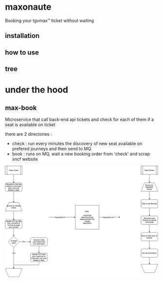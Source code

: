 # maxonaute
Booking your tgvmax™ ticket without waiting

## installation

## how to use

## tree

# under the hood

## max-book

Microservice that call back-end api tickets and check for each of them if a seat is available on ticket

there are 2 directories :
  - check : run every minutes the discovery of new seat available on prefered journeys and then send to MQ.
  - book : runs on MQ, wait a new booking order from 'check' and scrap sncf website

  ![max-book](img/max-book.png)
